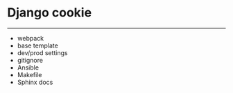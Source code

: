 # Django cookie

---

- webpack
- base template
- dev/prod settings
- gitignore
- Ansible
- Makefile
- Sphinx docs
